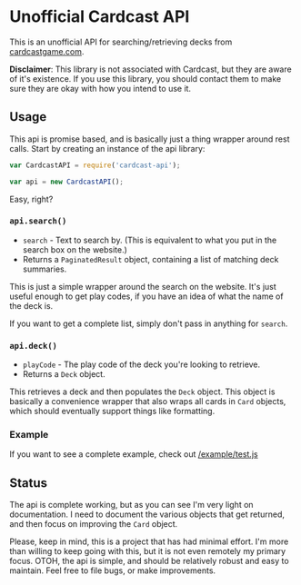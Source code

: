 # Unofficial Cardcast API

This is an unofficial API for searching/retrieving decks from [cardcastgame.com](cardcastgame.com).

**Disclaimer**: This library is not associated with Cardcast, but they are aware of it's existence. If you use this
library, you should contact them to make sure they are okay with how you intend to use it.

## Usage

This api is promise based, and is basically just a thing wrapper around rest calls. Start by creating an instance of
the api library:

```javascript
var CardcastAPI = require('cardcast-api');

var api = new CardcastAPI();
```

Easy, right?

### `api.search()`

* `search` - Text to search by. (This is equivalent to what you put in the search box on the website.)
* Returns a `PaginatedResult` object, containing a list of matching deck summaries.

This is just a simple wrapper around the search on the website. It's just useful enough to get play codes, if you have
an idea of what the name of the deck is.

If you want to get a complete list, simply don't pass in anything for `search`.

### `api.deck()`

* `playCode` - The play code of the deck you're looking to retrieve.
* Returns a `Deck` object.

This retrieves a deck and then populates the `Deck` object. This object is basically a convenience wrapper that also
wraps all cards in `Card` objects, which should eventually support things like formatting.

### Example

If you want to see a complete example, check out [/example/test.js]()

## Status

The api is complete working, but as you can see I'm very light on documentation. I need to document the various objects
that get returned, and then focus on improving the `Card` object.

Please, keep in mind, this is a project that has had minimal effort. I'm more than willing to keep going with this, but
it is not even remotely my primary focus. OTOH, the api is simple, and should be relatively robust and easy to maintain.
Feel free to file bugs, or make improvements.